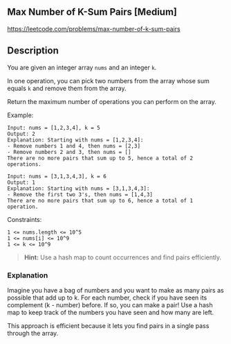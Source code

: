 ## Max Number of K-Sum Pairs [Medium]

https://leetcode.com/problems/max-number-of-k-sum-pairs

## Description

You are given an integer array `nums` and an integer `k`.

In one operation, you can pick two numbers from the array whose sum equals `k` and remove them from the array.

Return the maximum number of operations you can perform on the array.

Example:
```
Input: nums = [1,2,3,4], k = 5
Output: 2
Explanation: Starting with nums = [1,2,3,4]:
- Remove numbers 1 and 4, then nums = [2,3]
- Remove numbers 2 and 3, then nums = []
There are no more pairs that sum up to 5, hence a total of 2 operations.

Input: nums = [3,1,3,4,3], k = 6
Output: 1
Explanation: Starting with nums = [3,1,3,4,3]:
- Remove the first two 3's, then nums = [1,4,3]
There are no more pairs that sum up to 6, hence a total of 1 operation.
```

Constraints:
```
1 <= nums.length <= 10^5
1 <= nums[i] <= 10^9
1 <= k <= 10^9
```

> **Hint:**  Use a hash map to count occurrences and find pairs efficiently.

### Explanation

Imagine you have a bag of numbers and you want to make as many pairs as possible that add up to k. For each number, check if you have seen its complement (k - number) before. If so, you can make a pair! Use a hash map to keep track of the numbers you have seen and how many are left.

This approach is efficient because it lets you find pairs in a single pass through the array. 